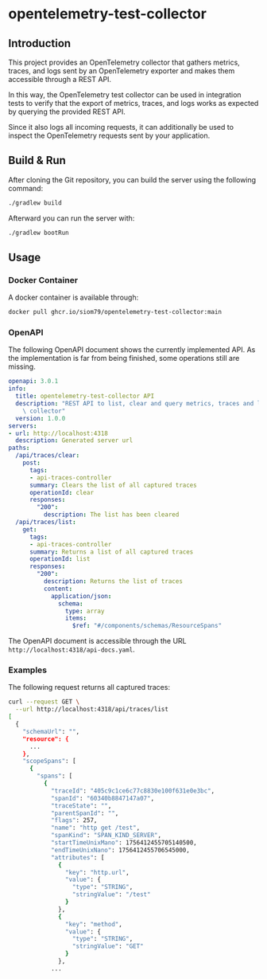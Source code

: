 # opentelemetry-test-collector

## Introduction

This project provides an OpenTelemetry collector that gathers metrics, 
traces, and logs sent by an OpenTelemetry exporter and makes them 
accessible through a REST API.

In this way, the OpenTelemetry test collector can be used in integration 
tests to verify that the export of metrics, traces, and logs works as 
expected by querying the provided REST API.

Since it also logs all incoming requests, it can additionally be used to 
inspect the OpenTelemetry requests sent by your application.

## Build & Run

After cloning the Git repository, you can build the server using the following command:

```bash
./gradlew build
```

Afterward you can run the server with:

```bash
./gradlew bootRun
```

## Usage

### Docker Container

A docker container is available through:

```bash
docker pull ghcr.io/siom79/opentelemetry-test-collector:main
```

### OpenAPI

The following OpenAPI document shows the currently implemented API. As the implementation
is far from being finished, some operations still are missing.

```yaml
openapi: 3.0.1
info:
  title: opentelemetry-test-collector API
  description: "REST API to list, clear and query metrics, traces and logs of the\
    \ collector"
  version: 1.0.0
servers:
- url: http://localhost:4318
  description: Generated server url
paths:
  /api/traces/clear:
    post:
      tags:
      - api-traces-controller
      summary: Clears the list of all captured traces
      operationId: clear
      responses:
        "200":
          description: The list has been cleared
  /api/traces/list:
    get:
      tags:
      - api-traces-controller
      summary: Returns a list of all captured traces
      operationId: list
      responses:
        "200":
          description: Returns the list of traces
          content:
            application/json:
              schema:
                type: array
                items:
                  $ref: "#/components/schemas/ResourceSpans"
```

The OpenAPI document is accessible through the URL `http://localhost:4318/api-docs.yaml`.

### Examples

The following request returns all captured traces:

```bash
curl --request GET \
  --url http://localhost:4318/api/traces/list
[
  {
    "schemaUrl": "",
    "resource": {
      ...
    },
    "scopeSpans": [
      {
        "spans": [
          {
            "traceId": "405c9c1ce6c77c8830e100f631e0e3bc",
            "spanId": "60340b8847147a07",
            "traceState": "",
            "parentSpanId": "",
            "flags": 257,
            "name": "http get /test",
            "spanKind": "SPAN_KIND_SERVER",
            "startTimeUnixMano": 1756412455705140500,
            "endTimeUnixNano": 1756412455706545000,
            "attributes": [
              {
                "key": "http.url",
                "value": {
                  "type": "STRING",
                  "stringValue": "/test"
                }
              },
              {
                "key": "method",
                "value": {
                  "type": "STRING",
                  "stringValue": "GET"
                }
              },
            ...
```